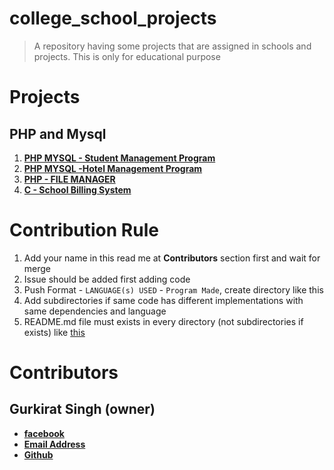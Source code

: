 # college_school_projects
> A repository having some projects that are assigned in schools and projects. This is only for educational purpose

# Projects
## PHP and Mysql
1. [**PHP MYSQL - Student Management Program**](https://github.com/tbhaxor/school_college_projects/tree/master/STUDENT_MANAGEMENT_IN_PHP_MYSQL)
2. [**PHP MYSQL -Hotel Management Program**](https://github.com/tbhaxor/school_college_projects/tree/master/HOTEL_MANAGEMENT_IN_PHP_MYSQL)
3. [**PHP - FILE MANAGER**](https://github.com/tbhaxor/school_college_projects/tree/master/PHP%20-%20File%20Manager)
4. [**C - School Billing System**](https://github.com/tbhaxor/school_college_projects/tree/master/C_SCHOOL_BILLING_PROGRAM)

# Contribution Rule
1. Add your name in this read me at **Contributors** section first and wait for merge
2. Issue should be added first adding code
3. Push Format - `LANGUAGE(s) USED` - `Program Made`, create directory like this
4. Add subdirectories if same code has different implementations with same dependencies and language
5. README.md file must exists in every directory (not subdirectories if exists) like [this](https://github.com/tbhaxor/school_college_projects/blob/master/STUDENT_MANAGEMENT_IN_PHP_MYSQL/README.md)

# Contributors
## Gurkirat Singh (owner)
+ [**facebook**](https://facebook.com/gurkirat.py)
+ [**Email Address**](mailto:tbhaxor@gmail.com)
+ [**Github**](https://github.com/tbhaxor)
